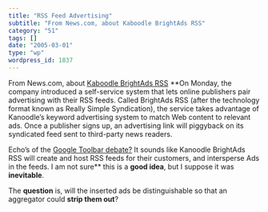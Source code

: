 ```yaml
---
title: "RSS Feed Advertising"
subtitle: "From News.com, about Kaboodle BrightAds RSS"
category: "51"
tags: []
date: "2005-03-01"
type: "wp"
wordpress_id: 1837
---
```

From News.com, about [Kaboodle BrightAds RSS](http://news.com.com/Firm+eyes+RSS+feeds+as+ad+vehicle/2100-1024_3-5591056.html?tag=cd.top)
**On Monday, the company introduced a self-service system that lets online publishers pair advertising with their RSS feeds. Called BrightAds RSS (after the technology format known as Really Simple Syndication), the service takes advantage of Kanoodle’s keyword advertising system to match Web content to relevant ads. Once a publisher signs up, an advertising link will piggyback on its syndicated feed sent to third-party news readers.

Echo’s of the [Google Toolbar debate?](http://www.eweek.com/article2/0,1759,1766764,00.asp) It sounds like Kanoodle BrightAds RSS will create and host RSS feeds for their customers, and intersperse Ads in the feeds. I am not sure** this is a **good idea**, but I suppose it was **inevitable**.

The **question** is, will the inserted ads be distinguishable so that an aggregator could **strip them out**?
